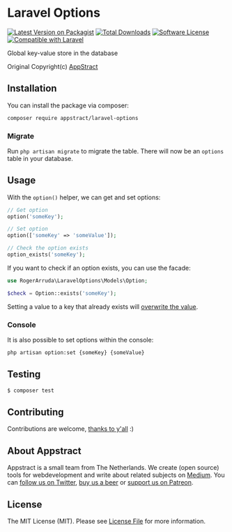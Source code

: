 # Laravel Options

[![Latest Version on Packagist](https://img.shields.io/packagist/v/rogerarruda/laravel-options.svg?style=flat-square)](https://packagist.org/packages/rogerarruda/laravel-options)
[![Total Downloads](https://img.shields.io/packagist/dt/rogerarruda/laravel-options.svg?style=flat-square)](https://packagist.org/packages/rogerarruda/laravel-options)
[![Software License](https://img.shields.io/apm/l/laravel-options.svg?style=flat)](LICENSE.md)
[![Compatible with Laravel](https://img.shields.io/badge/laravel-%5E5.7.*-brightgreen.svg)](https://laravel.com)

Global key-value store in the database

Original Copyright(c) [AppStract](https://github.com/appstract/laravel-options)

## Installation

You can install the package via composer:

```bash
composer require appstract/laravel-options
```

### Migrate

Run `php artisan migrate` to migrate the table. There will now be an `options` table in your database.

## Usage

With the `option()` helper, we can get and set options:

```php
// Get option
option('someKey');

// Set option
option(['someKey' => 'someValue']);

// Check the option exists
option_exists('someKey');
```

If you want to check if an option exists, you can use the facade:

```php
use RogerArruda\LaravelOptions\Models\Option;

$check = Option::exists('someKey');
```

Setting a value to a key that already exists will [overwrite the value](https://github.com/appstract/laravel-options/releases/tag/0.2.0).


### Console

It is also possible to set options within the console:

```bash
php artisan option:set {someKey} {someValue}
```

## Testing

```bash
$ composer test
```

## Contributing

Contributions are welcome, [thanks to y'all](https://github.com/appstract/laravel-options/graphs/contributors) :)

## About Appstract

Appstract is a small team from The Netherlands. We create (open source) tools for webdevelopment and write about related subjects on [Medium](https://medium.com/appstract). You can [follow us on Twitter](https://twitter.com/teamappstract), [buy us a beer](https://www.paypal.me/teamappstract/10) or [support us on Patreon](https://www.patreon.com/appstract).

## License

The MIT License (MIT). Please see [License File](LICENSE.md) for more information.
